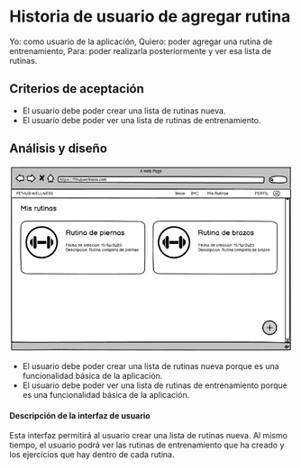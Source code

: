 # Historia de usuario de agregar rutina

Yo: como usuario de la aplicación,
Quiero: poder agregar una rutina de entrenamiento,
Para: poder realizarla posteriormente y ver esa lista de rutinas.

## Criterios de aceptación

- El usuario debe poder crear una lista de rutinas nueva.
- El usuario debe poder ver una lista de rutinas de entrenamiento.

## Análisis y diseño

<img src="../assets/historia30.png" alt="Historia de usuario de agregar rutina" width="500px" ><br/>

- El usuario debe poder crear una lista de rutinas nueva porque es una funcionalidad básica de la aplicación.
- El usuario debe poder ver una lista de rutinas de entrenamiento porque es una funcionalidad básica de la aplicación.

#### Descripción de la interfaz de usuario

Esta interfaz permitirá al usuario crear una lista de rutinas nueva. Al mismo tiempo, el usuario podrá ver las rutinas de entrenamiento que ha creado y los ejercicios que hay dentro de cada rutina.